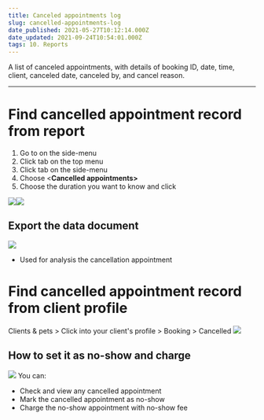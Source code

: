 ```yaml
---
title: Canceled appointments log
slug: cancelled-appointments-log
date_published: 2021-05-27T10:12:14.000Z
date_updated: 2021-09-24T10:54:01.000Z
tags: 10. Reports
---
```


A list of canceled appointments, with details of booking ID, date, time, client, canceled date, canceled by, and cancel reason.

---

# Find cancelled appointment record from report

1. Go to **<Report>** on the side-menu
2. Click **<Reports>** tab on the top menu
3. Click **<Appointment>** tab on the side-menu
4. Choose <**Cancelled appointments>**
5. Choose the duration you want to know and click **<Run report>**

![](__GHOST_URL__/content/images/2021/09/CleanShot-2021-09-16-at-17.54.59.png)![](__GHOST_URL__/content/images/2021/09/CleanShot-2021-09-16-at-17.57.52.gif)
## Export the data document
![](__GHOST_URL__/content/images/2021/09/CleanShot-2021-09-16-at-18.02.27.png)
- Used for analysis the cancellation appointment

# Find cancelled appointment record from client profile

Clients & pets > Click into your client's profile > Booking > Cancelled
![](__GHOST_URL__/content/images/2021/09/CleanShot-2021-09-16-at-17.50.04.png)
## How to set it as no-show and charge
![](__GHOST_URL__/content/images/2021/09/CleanShot-2021-09-23-at-15.10.24.gif)
You can:

- Check and view any cancelled appointment
- Mark the cancelled appointment as no-show
- Charge the no-show appointment with no-show fee
